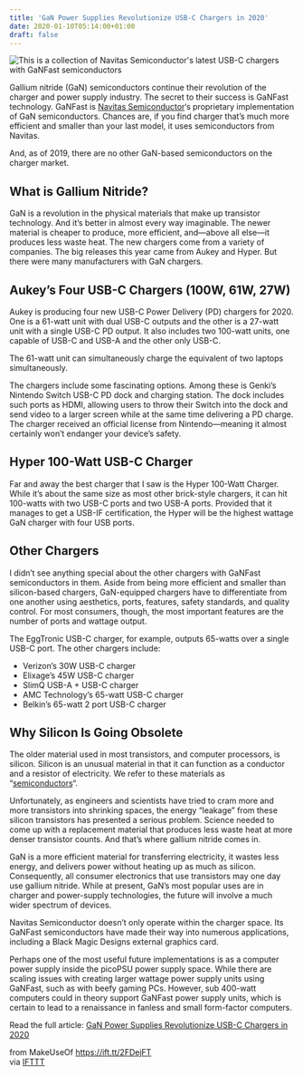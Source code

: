 ```yaml
---
title: 'GaN Power Supplies Revolutionize USB-C Chargers in 2020'
date: 2020-01-10T05:14:00+01:00
draft: false
---
```


![This is a collection of Navitas Semiconductor's latest USB-C chargers with GaNFast semiconductors](https://static.makeuseof.com/wp-content/uploads/2020/01/navitas-semiconductor-gan-usb-c-charger-ces-2020-featured.jpg)

Gallium nitride (GaN) semiconductors continue their revolution of the charger and power supply industry. The secret to their success is GaNFast technology. GaNFast is [Navitas Semiconductor](https://www.navitassemi.com/)‘s proprietary implementation of GaN semiconductors. Chances are, if you find charger that’s much more efficient and smaller than your last model, it uses semiconductors from Navitas.

And, as of 2019, there are no other GaN-based semiconductors on the charger market.

What is Gallium Nitride?
------------------------

GaN is a revolution in the physical materials that make up transistor technology. And it’s better in almost every way imaginable. The newer material is cheaper to produce, more efficient, and—above all else—it produces less waste heat. The new chargers come from a variety of companies. The big releases this year came from Aukey and Hyper. But there were many manufacturers with GaN chargers.

Aukey’s Four USB-C Chargers (100W, 61W, 27W)
--------------------------------------------

Aukey is producing four new USB-C Power Delivery (PD) chargers for 2020. One is a 61-watt unit with dual USB-C outputs and the other is a 27-watt unit with a single USB-C PD output. It also includes two 100-watt units, one capable of USB-C and USB-A and the other only USB-C.

The 61-watt unit can simultaneously charge the equivalent of two laptops simultaneously.

The chargers include some fascinating options. Among these is Genki’s Nintendo Switch USB-C PD dock and charging station. The dock includes such ports as HDMI, allowing users to throw their Switch into the dock and send video to a larger screen while at the same time delivering a PD charge. The charger received an official license from Nintendo—meaning it almost certainly won’t endanger your device’s safety.

Hyper 100-Watt USB-C Charger
----------------------------

Far and away the best charger that I saw is the Hyper 100-Watt Charger. While it’s about the same size as most other brick-style chargers, it can hit 100-watts with two USB-C ports and two USB-A ports. Provided that it manages to get a USB-IF certification, the Hyper will be the highest wattage GaN charger with four USB ports.

Other Chargers
--------------

I didn’t see anything special about the other chargers with GaNFast semiconductors in them. Aside from being more efficient and smaller than silicon-based chargers, GaN-equipped chargers have to differentiate from one another using aesthetics, ports, features, safety standards, and quality control. For most consumers, though, the most important features are the number of ports and wattage output.

The EggTronic USB-C charger, for example, outputs 65-watts over a single USB-C port. The other chargers include:

*   Verizon’s 30W USB-C charger
*   Elixage’s 45W USB-C charger
*   SlimQ USB-A + USB-C charger
*   AMC Technology’s 65-watt USB-C charger
*   Belkin’s 65-watt 2 port USB-C charger

Why Silicon Is Going Obsolete
-----------------------------

The older material used in most transistors, and computer processors, is silicon. Silicon is an unusual material in that it can function as a conductor and a resistor of electricity. We refer to these materials as “[semiconductors](https://en.wikipedia.org/wiki/Semiconductor)“.

Unfortunately, as engineers and scientists have tried to cram more and more transistors into shrinking spaces, the energy “leakage” from these silicon transistors has presented a serious problem. Science needed to come up with a replacement material that produces less waste heat at more denser transistor counts. And that’s where gallium nitride comes in.

GaN is a more efficient material for transferring electricity, it wastes less energy, and delivers power without heating up as much as silicon. Consequently, all consumer electronics that use transistors may one day use gallium nitride. While at present, GaN’s most popular uses are in charger and power-supply technologies, the future will involve a much wider spectrum of devices.

Navitas Semiconductor doesn’t only operate within the charger space. Its GaNFast semiconductors have made their way into numerous applications, including a Black Magic Designs external graphics card.

Perhaps one of the most useful future implementations is as a computer power supply inside the picoPSU power supply space. While there are scaling issues with creating larger wattage power supply units using GaNFast, such as with beefy gaming PCs. However, sub 400-watt computers could in theory support GaNFast power supply units, which is certain to lead to a renaissance in fanless and small form-factor computers.

Read the full article: [GaN Power Supplies Revolutionize USB-C Chargers in 2020](https://www.makeuseof.com/tag/navitas-gan-charger-ces-2020/)

  
  
from MakeUseOf https://ift.tt/2FDejFT  
via [IFTTT](https://ifttt.com/?ref=da&site=blogger)